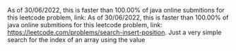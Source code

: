 As of 30/06/2022, this is faster than 100.00% of java online submitions for this leetcode problem, link: 
As of 30/06/2022, this is faster than 100.00% of java online submitions for this leetcode problem, link: https://leetcode.com/problems/search-insert-position. Just a very simple search for the index of an array using the value
